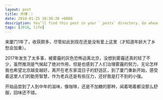 ```yaml
---
layout: post
title: 开博：）
date: 2018-01-25 10:38:20 +0860
description: You’ll find this post in your `_posts` directory. Go ahead and edit it and re-build the site to see your changes. # Add post description (optional)
tags: [2018, life]
---
```

来厦门1年了，收获颇多，尽管如此到现在还是没有爱上这里（才知道年龄大了乡愁会加重）。

2017年发生了太多事，被雾霾的灰色恐怖迫离北京，没想到雾霾还真的轻了不少，虽然推测是气候起了绝对作用，但是也感到了人们治理雾霾的努力，无论怎样我也希望北京越变越好。离开在老东家混日子的舒适区，到了厦门重新开始，感受着这里人们的勤劳智慧，作为老兵还是有些压力，还好我是打不到的小强。

开始品尝到了人到中年的滋味，像咖啡，还是不加糖的那种，闻着喝着都没那么舒服，回味还不错。
